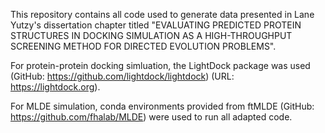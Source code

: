 This repository contains all code used to generate data presented in Lane Yutzy's dissertation chapter titled "EVALUATING PREDICTED PROTEIN STRUCTURES IN DOCKING SIMULATION AS A HIGH-THROUGHPUT SCREENING METHOD FOR DIRECTED EVOLUTION PROBLEMS".

For protein-protein docking simluation, the LightDock package was used (GitHub: https://github.com/lightdock/lightdock) (URL: https://lightdock.org).

For MLDE simulation, conda environments provided from ftMLDE (GitHub: https://github.com/fhalab/MLDE) were used to run all adapted code. 
